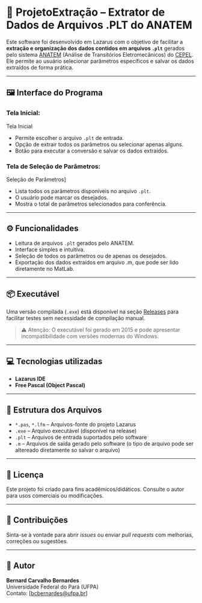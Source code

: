 # 🧾 ProjetoExtração – Extrator de Dados de Arquivos .PLT do ANATEM

Este software foi desenvolvido em Lazarus com o objetivo de facilitar a **extração e organização dos dados contidos em arquivos `.plt`** gerados pelo sistema [ANATEM](https://www.cepel.br/produtos/anatem/) (Análise de Transitórios Eletromecânicos) do [CEPEL](https://www.cepel.br/). Ele permite ao usuário selecionar parâmetros específicos e salvar os dados extraídos de forma prática.

---

## 🖼️ Interface do Programa

### Tela Inicial:

Tela Inicial

- Permite escolher o arquivo `.plt` de entrada.
- Opção de extrair todos os parâmetros ou selecionar apenas alguns.
- Botão para executar a conversão e salvar os dados extraídos.

### Tela de Seleção de Parâmetros:

Seleção de Parâmetros]

- Lista todos os parâmetros disponíveis no arquivo `.plt`.
- O usuário pode marcar os desejados.
- Mostra o total de parâmetros selecionados para conferência.

---

## ⚙️ Funcionalidades

- Leitura de arquivos `.plt` gerados pelo ANATEM.
- Interface simples e intuitiva.
- Seleção de todos os parâmetros ou de apenas os desejados.
- Exportação dos dados extraídos em arquivo .m, que pode ser lido diretamente no MatLab.

---

## 📦 Executável

Uma versão compilada (`.exe`) está disponível na seção [Releases](../../releases) para facilitar testes sem necessidade de compilação manual.

> ⚠️ Atenção: O executável foi gerado em 2015 e pode apresentar incompatibilidade com versões modernas do Windows.

---

## 💻 Tecnologias utilizadas

- **Lazarus IDE**
- **Free Pascal (Object Pascal)**

---

## 📁 Estrutura dos Arquivos

- `*.pas`, `*.lfm` – Arquivos-fonte do projeto Lazarus
- `.exe` – Arquivo executável (disponível na release)
- `.plt` – Arquivos de entrada suportados pelo software
- `.m` – Arquivos de saída gerado pelo software (o tipo de arquivo pode ser altereado diretamente so salvar o arquivo)

---

## 📜 Licença

Este projeto foi criado para fins acadêmicos/didáticos. Consulte o autor para usos comerciais ou modificações.

---

## 🤝 Contribuições

Sinta-se à vontade para abrir *issues* ou enviar *pull requests* com melhorias, correções ou sugestões.

---

## 👤 Autor

**Bernard Carvalho Bernardes**  
Universidade Federal do Pará (UFPA)  
Contato: [bcbernardes@ufpa.br]
